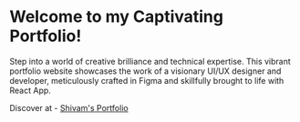 # Welcome to my Captivating Portfolio!

Step into a world of creative brilliance and technical expertise. This vibrant portfolio website showcases the work of a visionary UI/UX designer and developer, meticulously crafted in Figma and skillfully brought to life with React App.

Discover at - [Shivam's Portfolio]((https://shivam-productverse.onrender.com/)https://shivam-productverse.onrender.com/)
